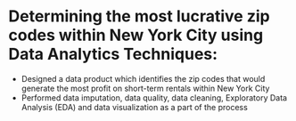 # Determining the most lucrative zip codes within New York City using Data Analytics Techniques:
- Designed a data product which identifies the zip codes that would generate the most profit on short-term rentals within New York City
- Performed data imputation, data quality, data cleaning, Exploratory Data Analysis (EDA) and data visualization as a part of the process
